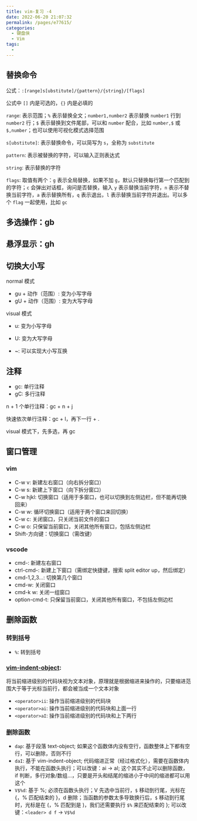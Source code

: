 ```yaml
---
title: vim-复习 -4
date: 2022-06-20 21:07:32
permalink: /pages/e77615/
categories:
  - 键盘侠
  - Vim
tags:
  -
---
```


## 替换命令

公式：`:[range]s[ubstitute]/{pattern}/{string}/[flags]`

公式中 `[]` 内是可选的，`{}` 内是必填的

`range`: 表示范围；`%` 表示替换全文；`number1,number2` 表示替换 `number1` 行到 `number2` 行；`$` 表示替换到文件尾部，可以和 `number` 配合，比如 `number,$` 或 `$,number`；也可以使用可视化模式选择范围

`s[ubstitute]`: 表示替换命令，可以简写为 `s`，全称为 `substitute`

`pattern`: 表示被替换的字符，可以输入正则表达式

`string`: 表示替换的字符

`flags`: 取值有两个：`g` 表示全局替换，如果不加 `g`，默认只替换每行第一个匹配到的字符；`c` 会弹出对话框，询问是否替换，输入 `y` 表示替换当前字符，`n` 表示不替换当前字符，`a` 表示替换所有，`q` 表示退出，`l` 表示替换当前字符并退出。可以多个 `flag` 一起使用，比如 `gc`

## 多选操作：gb

## 悬浮显示：gh

## 切换大小写

normal 模式

- gu + 动作（范围）: 变为小写字母
- gU + 动作（范围）: 变为大写字母

visual 模式

- u: 变为小写字母
- U: 变为大写字母

- ~: 可以实现大小写互换

## 注释

- gc: 单行注释
- gC: 多行注释

n + 1 个单行注释：gc + n + j

快速依次单行注释：gc + l，再下一行 + .

visual 模式下，先多选，再 gc

## 窗口管理

### vim

- C-w v: 新建左右窗口（向右拆分窗口）
- C-w s: 新建上下窗口（向下拆分窗口）
- C-w hjkl: 切换窗口（适用于多窗口，也可以切换到左侧边栏，但不能再切换回来）
- C-w w: 循环切换窗口（适用于两个窗口来回切换）
- C-w c: 关闭窗口，只关闭当前文件的窗口
- C-w o: 只保留当前窗口，关闭其他所有窗口，包括左侧边栏
- Shift-方向键：切换窗口（需改键）

### vscode

- cmd-\: 新建左右窗口
- ctrl-cmd-\: 新建上下窗口（需绑定快捷键，搜索 split editor up，然后绑定）
- cmd-1,2,3...: 切换第几个窗口
- cmd-w: 关闭窗口
- cmd-k w: 关闭一组窗口
- option-cmd-t: 只保留当前窗口，关闭其他所有窗口，不包括左侧边栏

## 删除函数

### 转到括号

- `%`: 转到括号

### [vim-indent-object](https://github.com/VSCodeVim/Vim#vim-indent-object):

将当前缩进级别的代码块视为文本对象，原理就是根据缩进来操作的，只要缩进范围大于等于光标当前行，都会被当成一个文本对象

- `<operator>ii`: 操作当前缩进级别的代码块
- `<operator>ai`: 操作当前缩进级别的代码块和上面一行
- `<operator>aI`: 操作当前缩进级别的代码块和上下两行

### 删除函数

- `dap`: 基于段落 text-object; 如果这个函数体内没有空行，函数整体上下都有空行，可以删除，否则不行
- `daI`: 基于 vim-indent-object; 代码缩进正常（经过格式化），需要在函数体内执行，不能在函数头执行；可以改键：ai -> aI; 这个其实不止可以删除函数，if 判断，多行对象/数组...，只要是开头和结尾的缩进小于中间的缩进都可以用这个
- `V$%d`: 基于 %; 必须在函数头执行；V 先选中当前行，`$` 移动到行尾，光标在 {，% 匹配结束的 }，d 删除；当函数的参数太多导致换行后，`$` 移动到行尾时，光标是在 (，% 匹配到是 )，我们还需要执行 `$%` 来匹配结束的 }; 可以改键：`<leader> d f` -> `V$%d`
